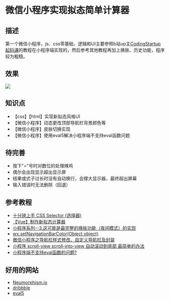 # 微信小程序实现拟态简单计算器

## 描述
第一个微信小程序，js、css零基础，逻辑和UI主要参照b站up主[CodingStartup起码课](https://space.bilibili.com/451368848?spm_id_from=333.788.b_765f7570696e666f.1)的教程在小程序端实现的，然后参考其他教程再加上换肤、历史功能，程序较为粗糙。

## 效果
![](https://github.com/RegularTriangle/MiniProgramLearning/blob/main/1.NeumorphismCalculator/demo/demo.jpg?raw=true)

## 知识点
- 【css】【html】实现新拟态风格UI
- 【微信小程序】动态更改顶部导航栏背景颜色等
- 【微信小程序】皮肤切换实现
- 【微信小程序】使用eval5解决小程序端不支持eval函数问题

## 待完善
- 按下"="号时对数位的处理辣鸡
- 偶尔会出现显示超出显示屏
- 结果或式子过长时没有自动换行，会撑大显示器，最终超出屏幕
- 输入错误时无法删除（回退）

## 参考教程
- [十分钟上手 CSS Selector (选择器)](https://www.bilibili.com/video/BV1et411K7RU)
- [【Vue】制作新拟态计算器](https://www.bilibili.com/video/BV1Ag4y1q7sU)
- [小程序系列--3.这可能是最完整的换肤功能（夜间模式）的实现](https://blog.csdn.net/liweibo348/article/details/82827234)
- [wx.setNavigationBarColor(Object object)](https://developers.weixin.qq.com/miniprogram/dev/api/ui/navigation-bar/wx.setNavigationBarColor.html)
- [微信小程序之导航栏样式修改、自定义导航栏及封装](https://blog.csdn.net/weixin_43627096/article/details/101533946)
- [小程序 scroll-view scroll-into-view 自动滚动到底部 最简单的办法](http://www.mubrand.com/?post=42)
- [小程序端不支持eval函数的问题?](https://developers.weixin.qq.com/community/develop/doc/0008e2aa184bc82935f7af6bf56400)

## 好用的网站
- [Neumorphism.io](https://neumorphism.io/)
- [dribbble](https://dribbble.com/)
- [eval5](https://github.com/bplok20010/eval5)
